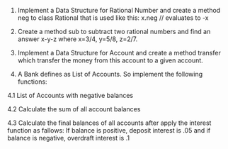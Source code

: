 1. Implement a Data Structure for Rational Number and create a method neg to class Rational that is used like this:
x.neg // evaluates to -x

2. Create a method sub to subtract two rational numbers and find an answer  x-y-z where x=3/4, y=5/8, z=2/7.

3. Implement a Data Structure for Account and create a method transfer which transfer the money from this account to a given account.

4. A Bank defines as List of Accounts. So implement the following functions:

  4.1 List of Accounts with negative balances

  4.2 Calculate the sum of all account balances

  4.3 Calculate the final balances of all accounts after apply the interest function as fallows: If balance is positive, deposit interest is .05  and if balance is negative, overdraft interest is .1
